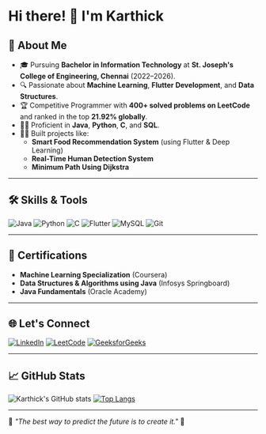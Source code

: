 # Hi there! 👋 I'm Karthick

## 🚀 About Me
- 🎓 Pursuing **Bachelor in Information Technology** at **St. Joseph's College of Engineering, Chennai** (2022–2026).
- 🔍 Passionate about **Machine Learning**, **Flutter Development**, and **Data Structures**.
- 🏆 Competitive Programmer with **400+ solved problems on LeetCode** and ranked in the top **21.92% globally**.
- 🧑‍💻 Proficient in **Java**, **Python**, **C**, and **SQL**.
- 👷‍♂️ Built projects like:
  - **Smart Food Recommendation System** (using Flutter & Deep Learning)
  - **Real-Time Human Detection System**
  - **Minimum Path Using Dijkstra**

---

## 🛠️ Skills & Tools
![Java](https://img.shields.io/badge/Java-%23ED8B00.svg?style=flat&logo=java&logoColor=white)
![Python](https://img.shields.io/badge/Python-3670A0?style=flat&logo=python&logoColor=ffdd54)
![C](https://img.shields.io/badge/C-%2300599C.svg?style=flat&logo=c&logoColor=white)
![Flutter](https://img.shields.io/badge/Flutter-%2302569B.svg?style=flat&logo=Flutter&logoColor=white)
![MySQL](https://img.shields.io/badge/MySQL-%2300f.svg?style=flat&logo=mysql&logoColor=white)
![Git](https://img.shields.io/badge/Git-%23F05033.svg?style=flat&logo=git&logoColor=white)

---

## 🌟 Certifications
- **Machine Learning Specialization** (Coursera)
- **Data Structures & Algorithms using Java** (Infosys Springboard)
- **Java Fundamentals** (Oracle Academy)

---

## 🌐 Let's Connect
[![LinkedIn](https://img.shields.io/badge/LinkedIn-%230077B5.svg?style=flat&logo=linkedin&logoColor=white)](https://www.linkedin.com/in/karthickbrito/)
[![LeetCode](https://img.shields.io/badge/LeetCode-%23FFA116.svg?style=flat&logo=leetcode&logoColor=black)](https://leetcode.com/u/KARTHICK2605/)
[![GeeksforGeeks](https://img.shields.io/badge/GeeksforGeeks-%2300C853.svg?style=flat&logo=geeksforgeeks&logoColor=white)](https://www.geeksforgeeks.org/user/karthicksargsg9/)

---

## 📈 GitHub Stats
![Karthick's GitHub stats](https://github-readme-stats.vercel.app/api?username=KARTHICKSAVARANAN&show_icons=true&theme=radical)
[![Top Langs](https://github-readme-stats.vercel.app/api/top-langs/?username=KARTHICKSAVARANAN&layout=compact&theme=radical)](https://github.com/anuraghazra/github-readme-stats)

---

🌟 _"The best way to predict the future is to create it."_ 🌟
